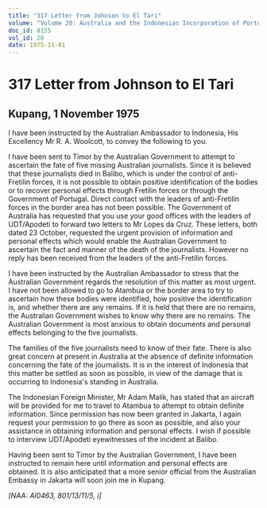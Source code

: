 ```yaml
---
title: "317 Letter from Johnson to El Tari"
volume: "Volume 20: Australia and the Indonesian Incorporation of Portuguese Timor, 1974-1976"
doc_id: 8155
vol_id: 20
date: 1975-11-01
---
```


# 317 Letter from Johnson to El Tari

## Kupang, 1 November 1975

I have been instructed by the Australian Ambassador to Indonesia, His Excellency Mr R. A. Woolcott, to convey the following to you.

I have been sent to Timor by the Australian Government to attempt to ascertain the fate of five missing Australian journalists. Since it is believed that these journalists died in Balibo, which is under the control of anti-Fretilin forces, it is not possible to obtain positive identification of the bodies or to recover personal effects through Fretilin forces or through the Government of Portugal. Direct contact with the leaders of anti-Fretilin forces in the border area has not been possible. The Government of Australia has requested that you use your good offices with the leaders of UDT/Apodeti to forward two letters to Mr Lopes da Cruz. These letters, both dated 23 October, requested the urgent provision of information and personal effects which would enable the Australian Government to ascertain the fact and manner of the death of the journalists. However no reply has been received from the leaders of the anti-Fretilin forces.

I have been instructed by the Australian Ambassador to stress that the Australian Government regards the resolution of this matter as most urgent. I have not been allowed to go to Atambua or the border area to try to ascertain how these bodies were identified, how positive the identification is, and whether there are any remains. If it is held that there are no remains, the Australian Government wishes to know why there are no remains. The Australian Government is most anxious to obtain documents and personal effects belonging to the five journalists.

The families of the five journalists need to know of their fate. There is also great concern at present in Australia at the absence of definite information concerning the fate of the journalists. It is in the interest of Indonesia that this matter be settled as soon as possible, in view of the damage that is occurring to Indonesia's standing in Australia.

The Indonesian Foreign Minister, Mr Adam Malik, has stated that an aircraft will be provided for me to travel to Atambua to attempt to obtain definite information. Since permission has now been granted in Jakarta, I again request your permission to go there as soon as possible, and also your assistance in obtaining information and personal effects. I wish if possible to interview UDT/Apodeti eyewitnesses of the incident at Balibo.

Having been sent to Timor by the Australian Government, I have been instructed to remain here until information and personal effects are obtained. It is also anticipated that a more senior official from the Australian Embassy in Jakarta will soon join me in Kupang.

_[NAA: Al0463, 801/13/11/5, i]_
